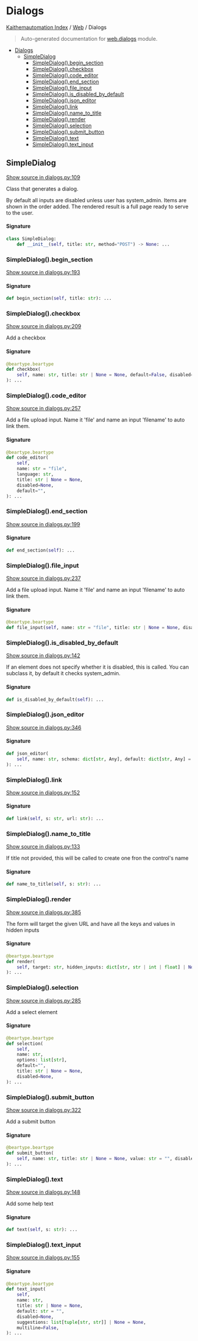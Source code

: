 # Dialogs

[Kaithemautomation Index](../README.md#kaithemautomation-index) / [Web](./index.md#web) / Dialogs

> Auto-generated documentation for [web.dialogs](../../../../api/web/dialogs.py) module.

- [Dialogs](#dialogs)
  - [SimpleDialog](#simpledialog)
    - [SimpleDialog().begin_section](#simpledialog()begin_section)
    - [SimpleDialog().checkbox](#simpledialog()checkbox)
    - [SimpleDialog().code_editor](#simpledialog()code_editor)
    - [SimpleDialog().end_section](#simpledialog()end_section)
    - [SimpleDialog().file_input](#simpledialog()file_input)
    - [SimpleDialog().is_disabled_by_default](#simpledialog()is_disabled_by_default)
    - [SimpleDialog().json_editor](#simpledialog()json_editor)
    - [SimpleDialog().link](#simpledialog()link)
    - [SimpleDialog().name_to_title](#simpledialog()name_to_title)
    - [SimpleDialog().render](#simpledialog()render)
    - [SimpleDialog().selection](#simpledialog()selection)
    - [SimpleDialog().submit_button](#simpledialog()submit_button)
    - [SimpleDialog().text](#simpledialog()text)
    - [SimpleDialog().text_input](#simpledialog()text_input)

## SimpleDialog

[Show source in dialogs.py:109](../../../../api/web/dialogs.py#L109)

Class that generates a dialog.

By default all inputs are disabled unless user has system_admin.
Items are shown in the order added. The rendered result is a full page ready
to serve to the user.

#### Signature

```python
class SimpleDialog:
    def __init__(self, title: str, method="POST") -> None: ...
```

### SimpleDialog().begin_section

[Show source in dialogs.py:193](../../../../api/web/dialogs.py#L193)

#### Signature

```python
def begin_section(self, title: str): ...
```

### SimpleDialog().checkbox

[Show source in dialogs.py:209](../../../../api/web/dialogs.py#L209)

Add a checkbox

#### Signature

```python
@beartype.beartype
def checkbox(
    self, name: str, title: str | None = None, default=False, disabled=None
): ...
```

### SimpleDialog().code_editor

[Show source in dialogs.py:257](../../../../api/web/dialogs.py#L257)

Add a file upload input. Name it 'file' and name an input 'filename'  to auto link them.

#### Signature

```python
@beartype.beartype
def code_editor(
    self,
    name: str = "file",
    language: str,
    title: str | None = None,
    disabled=None,
    default="",
): ...
```

### SimpleDialog().end_section

[Show source in dialogs.py:199](../../../../api/web/dialogs.py#L199)

#### Signature

```python
def end_section(self): ...
```

### SimpleDialog().file_input

[Show source in dialogs.py:237](../../../../api/web/dialogs.py#L237)

Add a file upload input. Name it 'file' and name an input 'filename'  to auto link them.

#### Signature

```python
@beartype.beartype
def file_input(self, name: str = "file", title: str | None = None, disabled=None): ...
```

### SimpleDialog().is_disabled_by_default

[Show source in dialogs.py:142](../../../../api/web/dialogs.py#L142)

If an element does not specify whether it is disabled, this is called.
You can subclass it, by default it checks system_admin.

#### Signature

```python
def is_disabled_by_default(self): ...
```

### SimpleDialog().json_editor

[Show source in dialogs.py:346](../../../../api/web/dialogs.py#L346)

#### Signature

```python
def json_editor(
    self, name: str, schema: dict[str, Any], default: dict[str, Any] = {}
): ...
```

### SimpleDialog().link

[Show source in dialogs.py:152](../../../../api/web/dialogs.py#L152)

#### Signature

```python
def link(self, s: str, url: str): ...
```

### SimpleDialog().name_to_title

[Show source in dialogs.py:133](../../../../api/web/dialogs.py#L133)

If title not provided, this will be
called to create one fron the control's name

#### Signature

```python
def name_to_title(self, s: str): ...
```

### SimpleDialog().render

[Show source in dialogs.py:385](../../../../api/web/dialogs.py#L385)

The form will target the given URL and have all the keys and values in hidden inputs

#### Signature

```python
@beartype.beartype
def render(
    self, target: str, hidden_inputs: dict[str, str | int | float] | None = None
): ...
```

### SimpleDialog().selection

[Show source in dialogs.py:285](../../../../api/web/dialogs.py#L285)

Add a select element

#### Signature

```python
@beartype.beartype
def selection(
    self,
    name: str,
    options: list[str],
    default="",
    title: str | None = None,
    disabled=None,
): ...
```

### SimpleDialog().submit_button

[Show source in dialogs.py:322](../../../../api/web/dialogs.py#L322)

Add a submit button

#### Signature

```python
@beartype.beartype
def submit_button(
    self, name: str, title: str | None = None, value: str = "", disabled=None
): ...
```

### SimpleDialog().text

[Show source in dialogs.py:148](../../../../api/web/dialogs.py#L148)

Add some help text

#### Signature

```python
def text(self, s: str): ...
```

### SimpleDialog().text_input

[Show source in dialogs.py:155](../../../../api/web/dialogs.py#L155)

#### Signature

```python
@beartype.beartype
def text_input(
    self,
    name: str,
    title: str | None = None,
    default: str = "",
    disabled=None,
    suggestions: list[tuple[str, str]] | None = None,
    multiline=False,
): ...
```